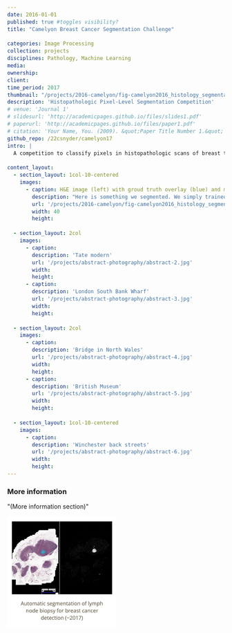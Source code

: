```yaml
---
date: 2016-01-01
published: true #toggles visibility?
title: "Camelyon Breast Cancer Segmentation Challenge"

categories: Image Processing
collection: projects
disciplines: Pathology, Machine Learning
media: 
ownership: 
client:
time_period: 2017
thumbnail: "/projects/2016-camelyon/fig-camelyon2016_histology_segmentation.png"
description: 'Histopathologic Pixel-Level Segmentation Competition'
# venue: 'Journal 1'
# slidesurl: 'http://academicpages.github.io/files/slides1.pdf'
# paperurl: 'http://academicpages.github.io/files/paper1.pdf'
# citation: 'Your Name, You. (2009). &quot;Paper Title Number 1.&quot; <i>Journal 1</i>. 1(1).'
github_repo: /22csnyder/camelyon17
intro: |
  A competition to classify pixels in histopathologic scans of breast tissue, learning from polygon hand-drawn annotations from pathologists.

content_layout:
  - section_layout: 1col-10-centered
    images:
      - caption: H&E image (left) with groud truth overlay (blue) and model result (right) after training on the Camelyon16 dataset.
        description: "Here is something we segmented. We simply trained a pixelwise classifier on tiled sections of the image."
        url: '/projects/2016-camelyon/fig-camelyon2016_histology_segmentation.png'
        width: 40
        height:

  - section_layout: 2col
    images:
      - caption:
        description: 'Tate modern'
        url: '/projects/abstract-photography/abstract-2.jpg'
        width:
        height:
      - caption:
        description: 'London South Bank Wharf'
        url: '/projects/abstract-photography/abstract-3.jpg'
        width:
        height:

  - section_layout: 2col
    images:
      - caption:
        description: 'Bridge in North Wales'
        url: '/projects/abstract-photography/abstract-4.jpg'
        width:
        height:
      - caption:
        description: 'British Museum'
        url: '/projects/abstract-photography/abstract-5.jpg'
        width:
        height:

  - section_layout: 1col-10-centered
    images:
      - caption:
        description: 'Winchester back streets'
        url: '/projects/abstract-photography/abstract-6.jpg'
        width:
        height:
---
```



### More information
"(More information section)"

<!-- this path works -->
<img src="/images/projects/2016-camelyon/fig-camelyon2016_histology_segmentation.png" alt="Breast Cancer Segmentation" style="width:50%">
